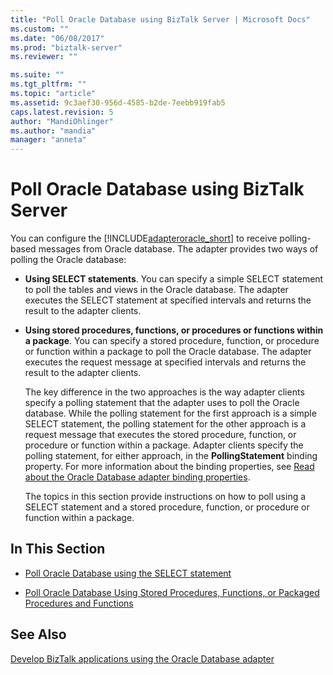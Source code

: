 ```yaml
---
title: "Poll Oracle Database using BizTalk Server | Microsoft Docs"
ms.custom: ""
ms.date: "06/08/2017"
ms.prod: "biztalk-server"
ms.reviewer: ""

ms.suite: ""
ms.tgt_pltfrm: ""
ms.topic: "article"
ms.assetid: 9c3aef30-956d-4585-b2de-7eebb919fab5
caps.latest.revision: 5
author: "MandiOhlinger"
ms.author: "mandia"
manager: "anneta"
---
```

# Poll Oracle Database using BizTalk Server
You can configure the [!INCLUDE[adapteroracle_short](../../includes/adapteroracle-short-md.md)] to receive polling-based messages from Oracle database. The adapter provides two ways of polling the Oracle database:  
  
- **Using SELECT statements**. You can specify a simple SELECT statement to poll the tables and views in the Oracle database. The adapter executes the SELECT statement at specified intervals and returns the result to the adapter clients.  
  
- **Using stored procedures, functions, or procedures or functions within a package**. You can specify a stored procedure, function, or procedure or function within a package to poll the Oracle database. The adapter executes the request message at specified intervals and returns the result to the adapter clients.  
  
  The key difference in the two approaches is the way adapter clients specify a polling statement that the adapter uses to poll the Oracle database. While the polling statement for the first approach is a simple SELECT statement, the polling statement for the other approach is a request message that executes the stored procedure, function, or procedure or function within a package. Adapter clients specify the polling statement, for either approach, in the **PollingStatement** binding property. For more information about the binding properties, see [Read about the Oracle Database adapter binding properties](../../adapters-and-accelerators/adapter-oracle-database/read-about-the-oracle-database-adapter-binding-properties.md).  
  
  The topics in this section provide instructions on how to poll using a SELECT statement and a stored procedure, function, or procedure or function within a package.  
  
## In This Section  
  
-   [Poll Oracle Database using the SELECT statement](../../adapters-and-accelerators/adapter-oracle-database/poll-oracle-database-using-the-select-statement.md)  
  
-   [Poll Oracle Database Using Stored Procedures, Functions, or Packaged Procedures and Functions](../../adapters-and-accelerators/adapter-oracle-database/poll-oracle-db-using-stored-procedures-functions-or-packaged-procedures.md)  
  
## See Also  
[Develop BizTalk applications using the Oracle Database adapter](../../adapters-and-accelerators/adapter-oracle-database/develop-biztalk-applications-using-the-oracle-database-adapter.md)
